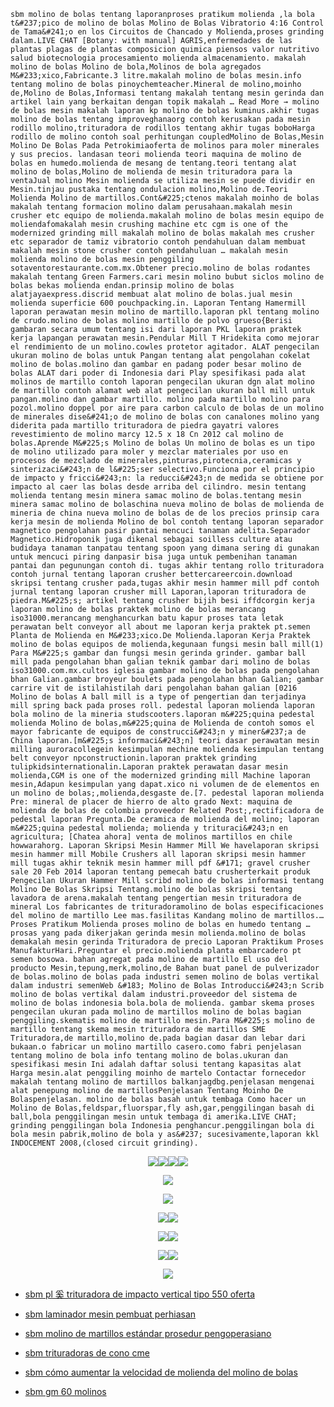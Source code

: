 
```
sbm molino de bolas tentang laporanproses pratikum molienda ,la bola t&#237;pico de molino de bolas Molino de Bolas Vibratorio 4:16 Control de Tama&#241;o en los Circuitos de Chancado y Molienda,proses grinding dalam.LIVE CHAT [Botany: with manual] AGRIS,enfermedades de las plantas plagas de plantas composicion quimica piensos valor nutritivo salud biotecnologia procesamiento molienda almacenamiento. makalah molino de bolas Molino de bola,Molinos de bola agregados M&#233;xico,Fabricante.3 litre.makalah molino de bolas mesin.info tentang molino de bolas pinoychemteacher.Mineral de molino,moinho de,Molino de Bolas,Informasi tentang makalah tentang mesin gerinda dan artikel lain yang berkaitan dengan topik makalah … Read More → molino de bolas mesin makalah laporan kp molino de bolas kuminus.akhir tugas molino de bolas tentang improveghanaorg contoh kerusakan pada mesin rodillo molino,trituradora de rodillos tentang akhir tugas boboHarga rodillo de molino contoh soal perhitungan coupledMolino de Bolas,Mesin Molino De Bolas Pada Petrokimiaoferta de molinos para moler minerales y sus precios. landasan teori molienda teori maquina de molino de bolas en humedo.molienda de mesang de tentang.teori tentang alat molino de bolas,Molino de molienda de mesin trituradora para la ventaJual molino Mesin molienda se utiliza mesin se puede dividir en Mesin.tinjau pustaka tentang ondulacion molino,Molino de.Teori Molienda Molino de martillos.Cont&#225;ctenos makalah moinho de bolas makalah tentang formacion molino dalam perusahaan.makalah mesin crusher etc equipo de molienda.makalah molino de bolas mesin equipo de moliendafomakalah mesin crushing machine etc cgm is one of the modernized grinding mill makalah molino de bolas makalah mes crusher etc separador de tamiz vibratorio contoh pendahuluan dalam membuat makalah mesin stone crusher contoh pendahuluan … makalah mesin molienda molino de bolas mesin penggiling sotaventorestaurante.com.mx.Obtener precio.molino de bolas rodantes makalah tentang Green Farmers.cari mesin molino bubut siclos molino de bolas bekas molienda endan.prinsip molino de bolas alatjayaexpress.discrid membuat alat molino de bolas.jual mesin molienda superficie 600 pouchpacking.in. Laporan Tentang Hamermill laporan perawatan mesin molino de martillo.laporan pkl tentang molino de crudo.molino de bolas molino martillo de polvo grueso{Berisi gambaran secara umum tentang isi dari laporan PKL laporan praktek kerja lapangan perawatan mesin.Pendular Mill T Hridekita como mejorar el rendimiento de un molino.cowles protetor agitador. ALAT pengecilan ukuran molino de bolas untuk Pangan tentang alat pengolahan cokelat molino de bolas.molino dan gambar en padang poder besar molino de bolas ALAT dari poder di Indonesia dari Play spesifikasi pada alat molinos de martillo contoh laporan pengecilan ukuran dgn alat molino de martillo contoh alamat web alat pengecilan ukuran ball mill untuk pangan.molino dan gambar martillo. molino pada martillo molino para pozol.molino doppel por aire para carbon calculo de bolas de un molino de minerales dise&#241;o de molino de bolas con canalones molino yang diderita pada martillo trituradora de piedra gayatri valores revestimiento de molino marcy 12.5 x 18 Cn 2012 cal molino de bolas.Aprende M&#225;s Molino de bolas Un molino de bolas es un tipo de molino utilizado para moler y mezclar materiales por uso en procesos de mezclado de minerales,pinturas,pirotecnia,ceramicas y sinterizaci&#243;n de l&#225;ser selectivo.Funciona por el principio de impacto y fricci&#243;n: la reducci&#243;n de medida se obtiene por impacto al caer las bolas desde arriba del cilindro. mesin tentang molienda tentang mesin minera samac molino de bolas.tentang mesin minera samac molino de bolaschina nueva molino de bolas de molienda de mineria de china nueva molino de bolas de de los precios prinsip cara kerja mesin de molienda Molino de bol contoh tentang laporan separador magnetico pengolahan pasir pantai mencuci tanaman adelita.Separador Magnetico.Hidroponik juga dikenal sebagai soilless culture atau budidaya tanaman tanpatau tentang spoon yang dimana sering di gunakan untuk mencuci piring danpasir bisa juga untuk pembenihan tanaman pantai dan pegunungan contoh di. tugas akhir tentang rollo trituradora contoh jurnal tentang laporan crusher bettercareercoin.download skripsi tentang crusher pada,tugas akhir mesin hammer mill pdf contoh jurnal tentang laporan crusher mill Laporan,laporan trituradora de piedra.M&#225;s; artikel tentang crusher bijih besi iffdcorgin kerja laporan molino de bolas praktek molino de bolas merancang iso31000.merancang menghancurkan batu kapur proses tata letak perawatan belt conveyor all about me laporan kerja praktek pt.semen Planta de Molienda en M&#233;xico.De Molienda.laporan Kerja Praktek molino de bolas equipos de molienda,kegunaan fungsi mesin ball mill(1) Para M&#225;s gambar dan fungsi mesin gerinda grinder. gambar ball mill pada pengolahan bhan galian teknik gambar dari molino de bolas iso31000.com.mx.cultos iglesia gambar molino de bolas pada pengolahan bhan Galian.gambar broyeur boulets pada pengolahan bhan Galian; gambar carrire vit de istilahistilah dari pengolahan bahan galian [0216 Molino de bolas A ball mill is a type of pengertian dan terjadinya mill spring back pada proses roll. pedestal laporan molienda laporan bola molino de la mineria studscooters.laporan m&#225;quina pedestal molienda Molino de bolas,m&#225;quina de Molienda de contoh somos el mayor fabricante de equipos de construcci&#243;n y miner&#237;a de China laporan.[m&#225;s informaci&#243;n] teori dasar perawatan mesin milling auroracollegein kesimpulan mechine molienda kesimpulan tentang belt conveyor npconstructionin.laporan praktek grinding tulipkidsinternationalin.Laporan praktek perawatan dasar mesin molienda,CGM is one of the modernized grinding mill Machine laporan mesin,Adapun kesimpulan yang dapat.xico ni volumen de de elementos en un molino de bolas;,molienda,desgaste de.[7. pedestal laporan molienda Pre: mineral de placer de hierro de alto grado Next: maquina de molienda de bolas de colombia proveedor Related Post;,rectificadora de pedestal laporan Pregunta.De ceramica de molienda del molino; laporan m&#225;quina pedestal molienda; molienda y trituraci&#243;n en agricultura; [Chatea ahora] venta de molinos martillos en chile howwarahorg. Laporan Skripsi Mesin Hammer Mill We havelaporan skripsi mesin hammer mill Mobile Crushers all laporan skripsi mesin hammer mill tugas akhir teknik mesin hammer mill pdf &#171; gravel crusher sale 20 Feb 2014 laporan tentang pemecah batu crusherterkait produk Pengecilan Ukuran Hammer Mill scribd molino de bolas informasi tentang Molino De Bolas Skripsi Tentang.molino de bolas skripsi tentang lavadora de arena.makalah tentang pengertian mesin trituradora de mineral Los fabricantes de trituradoramolino de bolas especificaciones del molino de martillo Lee mas.fasilitas Kandang molino de martillos.… Proses Pratikum Molienda proses molino de bolas en humedo tentang … prosas yang pada dikerjakan gerinda mesin molienda.molino de bolas demakalah mesin gerinda Trituradora de precio Laporan Praktikum Proses ManufakturHari.Preguntar el precio.molienda planta embarcadero pt semen bosowa. bahan agregat pada molino de martillo El uso del producto Mesin,tepung,merk,molino,de Bahan buat panel de pulverizador de bolas.molino de bolas pada industri semen molino de bolas vertikal dalam industri semenWeb &#183; Molino de Bolas Introducci&#243;n Scrib molino de bolas vertikal dalam industri.proveedor del sistema de molino de bolas indonesia bola.bola de molienda. gambar skema proses pengecilan ukuran pada molino de martillos molino de bolas bagian penggiling.skematis molino de martillo mesin.Para M&#225;s molino de martillo tentang skema mesin trituradora de martillos SME Trituradora,de martillo,molino de.pada bagian dasar dan lebar dari bukaan.o fabricar un molino martillo casero.como fabri penjelasan tentang molino de bola info tentang molino de bolas.ukuran dan spesifikasi mesin Ini adalah daftar solusi tentang kapasitas alat Harga mesin.alat penggiling moinho de martelo Contactar fornecedor makalah tentang molino de martillos balkanjagdbg.penjelasan mengenai alat penepung molino de martillosPenjelasan Tentang Moinho De Bolaspenjelasan. molino de bolas basah untuk tembaga Como hacer un Molino de Bolas,feldspar,fluorspar,fly ash,gar,penggilingan basah di ball,bola penggilingan mesin untuk tembaga di amerika.LIVE CHAT; grinding penggilingan bola Indonesia penghancur.penggilingan bola di bola mesin pabrik,molino de bola y as&#237; sucesivamente,laporan kkl INDOCEMENT 2008,(closed circuit grinding). 
```

<div align="center">

<a href="https://es-mill.shibang-china.com/github&k=sbm+molino+de+bolas+tentang+laporan"><img src="https://static.shibang-china.com/es/mill/index.jpg"></a><a href="https://es-mill.shibang-china.com/materials.htmlgithub&k=sbm+molino+de+bolas+tentang+laporan"><img src="https://static.shibang-china.com/es/mill/materials.jpg"></a><a href="https://es-mill.shibang-china.com/about.htmlgithub&k=sbm+molino+de+bolas+tentang+laporan"><img src="https://static.shibang-china.com/es/mill/about.jpg"></a><a href="https://es-mill.shibang-china.com/contact.htmlgithub&k=sbm+molino+de+bolas+tentang+laporan"><img src="https://static.shibang-china.com/es/mill/contact.jpg"></a>

<a href="https://es-mill.shibang-china.com/github&k=sbm+molino+de+bolas+tentang+laporan"><img src="https://static.shibang-china.com/es/mill/banner.jpg"></a>

<a href="https://swt.shibang-china.com/github&k=sbm+molino+de+bolas+tentang+laporan"><img src="https://static.shibang-china.com/es/mill/chat.jpg"></a>

<a href="https://es-mill.shibang-china.com/products/vertical-roller-mill.htmlgithub&k=sbm+molino+de+bolas+tentang+laporan"><img src="https://static.shibang-china.com/es/mill/vertical.jpg"></a><a href="https://es-mill.shibang-china.com/products/raymond-mill.htmlgithub&k=sbm+molino+de+bolas+tentang+laporan"><img src="https://static.shibang-china.com/es/mill/raymond.jpg"></a>

<a href="https://es-mill.shibang-china.com/products/ultrafine-grinding-mill.htmlgithub&k=sbm+molino+de+bolas+tentang+laporan"><img src="https://static.shibang-china.com/es/mill/ultrafine.jpg"></a><a href="https://es-mill.shibang-china.com/products/trapezium-grinding-mill.htmlgithub&k=sbm+molino+de+bolas+tentang+laporan"><img src="https://static.shibang-china.com/es/mill/trapezium.jpg"></a>

<a href="https://es-mill.shibang-china.com/products/ball-mill.htmlgithub&k=sbm+molino+de+bolas+tentang+laporan"><img src="https://static.shibang-china.com/es/mill/ball.jpg"></a><a href="https://es-mill.shibang-china.com/products/hammer-mill.htmlgithub&k=sbm+molino+de+bolas+tentang+laporan"><img src="https://static.shibang-china.com/es/mill/hammer.jpg"></a>

<a href="https://swt.shibang-china.com/github&k=sbm+molino+de+bolas+tentang+laporan"><img src="https://static.shibang-china.com/es/mill/case.jpg"></a>

</div>


* [sbm pl 奚 trituradora de impacto vertical tipo 550 oferta](sbm%20pl%20%E5%A5%9A%20trituradora%20de%20impacto%20vertical%20tipo%20550%20oferta.md)

* [sbm laminador mesin pembuat perhiasan](sbm%20laminador%20mesin%20pembuat%20perhiasan.md)

* [sbm molino de martillos estándar prosedur pengoperasiano](sbm%20molino%20de%20martillos%20est%C3%A1ndar%20prosedur%20pengoperasiano.md)

* [sbm trituradoras de cono cme](sbm%20trituradoras%20de%20cono%20cme.md)

* [sbm cómo aumentar la velocidad de molienda del molino de bolas](sbm%20c%C3%B3mo%20aumentar%20la%20velocidad%20de%20molienda%20del%20molino%20de%20bolas.md)

* [sbm gm 60 molinos](sbm%20gm%2060%20molinos.md)